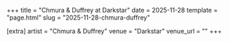 +++
title = "Chmura & Duffrey at Darkstar"
date = 2025-11-28
template = "page.html"
slug = "2025-11-28-chmura-duffrey"

[extra]
artist = "Chmura & Duffrey"
venue = "Darkstar"
venue_url = ""
+++
